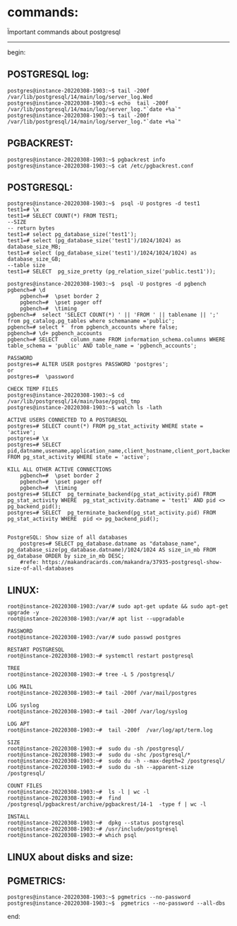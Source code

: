 # commands: 

Ïmportant commands about postgresql  

---



begin: 




## POSTGRESQL log:
	postgres@instance-20220308-1903:~$ tail -200f /var/lib/postgresql/14/main/log/server_log.Wed
	postgres@instance-20220308-1903:~$ echo  tail -200f /var/lib/postgresql/14/main/log/server_log."`date +%a`"
	postgres@instance-20220308-1903:~$ tail -200f /var/lib/postgresql/14/main/log/server_log."`date +%a`"	


## PGBACKREST:
	postgres@instance-20220308-1903:~$ pgbackrest info
	postgres@instance-20220308-1903:~$ cat /etc/pgbackrest.conf


## POSTGRESQL: 
	postgres@instance-20220308-1903:~$  psql -U postgres -d test1 
	test1=# \x
	test1=# SELECT COUNT(*) FROM TEST1;
	--SIZE
	-- return bytes
	test1=# select pg_database_size('test1');
	test1=# select (pg_database_size('test1')/1024/1024) as database_size_MB;
	test1=# select (pg_database_size('test1')/1024/1024/1024) as database_size_GB;
	--table size
	test1=# SELECT  pg_size_pretty (pg_relation_size('public.test1'));

	postgres@instance-20220308-1903:~$  psql -U postgres -d pgbench
	pgbench=# \d
    	pgbench=#  \pset border 2
    	pgbench=#  \pset pager off
    	pgbench=#  \timing
	pgbench=#  select 'SELECT COUNT(*) ' || 'FROM ' || tablename || ';'   from pg_catalog.pg_tables where schemaname ='public';
	pgbench=# select *  from pgbench_accounts where false;
	pgbench=# \d+ pgbench_accounts 
	pgbench=# SELECT	column_name FROM information_schema.columns WHERE table_schema = 'public' AND table_name = 'pgbench_accounts';
	
	PASSWORD
	postgres=# ALTER USER postgres PASSWORD 'postgres';
	or
	postgres=#  \password

	CHECK TEMP FILES 
	postgres@instance-20220308-1903:~$ cd /var/lib/postgresql/14/main/base/pgsql_tmp
	postgres@instance-20220308-1903:~$ watch ls -lath 

	ACTIVE USERS CONNECTED TO A POSTGRESQL
	postgres=# SELECT count(*) FROM pg_stat_activity WHERE state = 'active';	
	postgres=# \x	
	postgres=# SELECT pid,datname,usename,application_name,client_hostname,client_port,backend_start,query_start,query,state FROM pg_stat_activity WHERE state = 'active';

	KILL ALL OTHER ACTIVE CONNECTIONS
    	pgbench=#  \pset border 2
    	pgbench=#  \pset pager off
    	pgbench=#  \timing
	postgres=# SELECT  pg_terminate_backend(pg_stat_activity.pid) FROM pg_stat_activity WHERE  pg_stat_activity.datname = 'test1' AND pid <> pg_backend_pid();
	postgres=# SELECT  pg_terminate_backend(pg_stat_activity.pid) FROM pg_stat_activity WHERE  pid <> pg_backend_pid();


	PostgreSQL: Show size of all databases
		postgres=# SELECT pg_database.datname as "database_name", pg_database_size(pg_database.datname)/1024/1024 AS size_in_mb FROM pg_database ORDER by size_in_mb DESC;
		#refe: https://makandracards.com/makandra/37935-postgresql-show-size-of-all-databases



## LINUX:
	root@instance-20220308-1903:/var/# sudo apt-get update && sudo apt-get upgrade -y
	root@instance-20220308-1903:/var/# apt list --upgradable

	PASSWORD
	root@instance-20220308-1903:/var/# sudo passwd postgres

	RESTART POSTGRESQL 
	root@instance-20220308-1903:~# systemctl restart postgresql

	TREE
	root@instance-20220308-1903:~# tree -L 5 /postgresql/

	LOG MAIL
	root@instance-20220308-1903:~# tail -200f /var/mail/postgres

	LOG syslog 
	root@instance-20220308-1903:~# tail -200f /var/log/syslog

	LOG APT
	root@instance-20220308-1903:~#  tail -200f  /var/log/apt/term.log

	SIZE 
 	root@instance-20220308-1903:~#  sudo du -sh /postgresql/
 	root@instance-20220308-1903:~#  sudo du -shc /postgresql/*
 	root@instance-20220308-1903:~#  sudo du -h --max-depth=2 /postgresql/
 	root@instance-20220308-1903:~#  sudo du -sh --apparent-size /postgresql/

	COUNT FILES 
 	root@instance-20220308-1903:~#  ls -l | wc -l
 	root@instance-20220308-1903:~#  find /postgresql/pgbackrest/archive/pgbackrest/14-1  -type f | wc -l

	INSTALL
	root@instance-20220308-1903:~#  dpkg --status postgresql
	root@instance-20220308-1903:~# /usr/include/postgresql
	root@instance-20220308-1903:~# which psql 



## LINUX about disks and size:





## PGMETRICS: 
	postgres@instance-20220308-1903:~$ pgmetrics --no-password
	postgres@instance-20220308-1903:~$  pgmetrics --no-password --all-dbs








end: